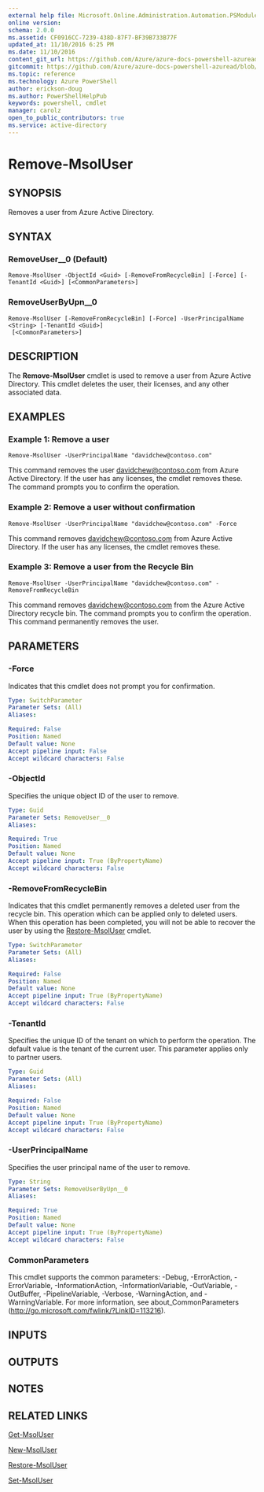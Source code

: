 ```yaml
---
external help file: Microsoft.Online.Administration.Automation.PSModule.dll-Help.xml
online version:
schema: 2.0.0
ms.assetid: CF0916CC-7239-438D-87F7-BF39B733B77F
updated_at: 11/10/2016 6:25 PM
ms.date: 11/10/2016
content_git_url: https://github.com/Azure/azure-docs-powershell-azuread/blob/master/Azure%20AD%20Cmdlets/MSOnline/v1/Remove-MsolUser.md
gitcommit: https://github.com/Azure/azure-docs-powershell-azuread/blob/f20974f1694733a8d0f8cf150cad0f34dfdb2d1c/Azure%20AD%20Cmdlets/MSOnline/v1/Remove-MsolUser.md
ms.topic: reference
ms.technology: Azure PowerShell
author: erickson-doug
ms.author: PowerShellHelpPub
keywords: powershell, cmdlet
manager: carolz
open_to_public_contributors: true
ms.service: active-directory
---
```


# Remove-MsolUser

## SYNOPSIS
Removes a user from Azure Active Directory.

## SYNTAX

### RemoveUser__0 (Default)
```
Remove-MsolUser -ObjectId <Guid> [-RemoveFromRecycleBin] [-Force] [-TenantId <Guid>] [<CommonParameters>]
```

### RemoveUserByUpn__0
```
Remove-MsolUser [-RemoveFromRecycleBin] [-Force] -UserPrincipalName <String> [-TenantId <Guid>]
 [<CommonParameters>]
```

## DESCRIPTION
The **Remove-MsolUser** cmdlet is used to remove a user from Azure Active Directory.
This cmdlet deletes the user, their licenses, and any other associated data.

## EXAMPLES

### Example 1: Remove a user
```
Remove-MsolUser -UserPrincipalName "davidchew@contoso.com"
```

This command removes the user davidchew@contoso.com from Azure Active Directory.
If the user has any licenses, the cmdlet removes these.
The command prompts you to confirm the operation.

### Example 2: Remove a user without confirmation
```
Remove-MsolUser -UserPrincipalName "davidchew@contoso.com" -Force
```

This command removes davidchew@contoso.com from Azure Active Directory.
If the user has any licenses, the cmdlet removes these.

### Example 3: Remove a user from the Recycle Bin
```
Remove-MsolUser -UserPrincipalName "davidchew@contoso.com" -RemoveFromRecycleBin
```

This command removes davidchew@contoso.com from the Azure Active Directory recycle bin.
The command prompts you to confirm the operation.
This command permanently removes the user.

## PARAMETERS

### -Force
Indicates that this cmdlet does not prompt you for confirmation.

```yaml
Type: SwitchParameter
Parameter Sets: (All)
Aliases:

Required: False
Position: Named
Default value: None
Accept pipeline input: False
Accept wildcard characters: False
```

### -ObjectId
Specifies the unique object ID of the user to remove.

```yaml
Type: Guid
Parameter Sets: RemoveUser__0
Aliases:

Required: True
Position: Named
Default value: None
Accept pipeline input: True (ByPropertyName)
Accept wildcard characters: False
```

### -RemoveFromRecycleBin
Indicates that this cmdlet permanently removes a deleted user from the recycle bin.
This operation which can be applied only to deleted users.
When this operation has been completed, you will not be able to recover the user by using the [Restore-MsolUser](./Restore-MsolUser.md) cmdlet.

```yaml
Type: SwitchParameter
Parameter Sets: (All)
Aliases:

Required: False
Position: Named
Default value: None
Accept pipeline input: True (ByPropertyName)
Accept wildcard characters: False
```

### -TenantId
Specifies the unique ID of the tenant on which to perform the operation.
The default value is the tenant of the current user.
This parameter applies only to partner users.

```yaml
Type: Guid
Parameter Sets: (All)
Aliases:

Required: False
Position: Named
Default value: None
Accept pipeline input: True (ByPropertyName)
Accept wildcard characters: False
```

### -UserPrincipalName
Specifies the user principal name of the user to remove.

```yaml
Type: String
Parameter Sets: RemoveUserByUpn__0
Aliases:

Required: True
Position: Named
Default value: None
Accept pipeline input: True (ByPropertyName)
Accept wildcard characters: False
```

### CommonParameters
This cmdlet supports the common parameters: -Debug, -ErrorAction, -ErrorVariable, -InformationAction, -InformationVariable, -OutVariable, -OutBuffer, -PipelineVariable, -Verbose, -WarningAction, and -WarningVariable. For more information, see about_CommonParameters (http://go.microsoft.com/fwlink/?LinkID=113216).

## INPUTS

## OUTPUTS

## NOTES

## RELATED LINKS
[Get-MsolUser](xref:MSOnline/v1/Get-MsolUser.md)

[New-MsolUser](xref:MSOnline/v1/New-MsolUser.md)

[Restore-MsolUser](xref:MSOnline/v1/Restore-MsolUser.md)

[Set-MsolUser](xref:MSOnline/v1/Set-MsolUser.md)
